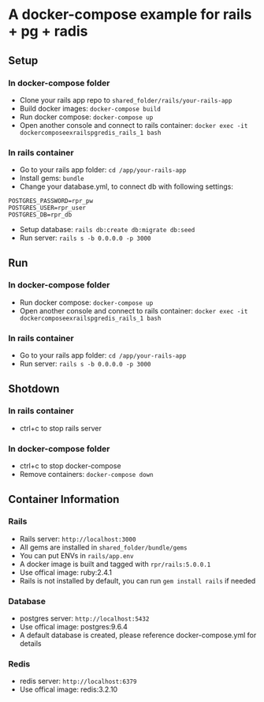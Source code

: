 # A docker-compose example for rails + pg + radis

## Setup

### In docker-compose folder

* Clone your rails app repo to `shared_folder/rails/your-rails-app`
* Build docker images: `docker-compose build`
* Run docker compose: `docker-compose up`
* Open another console and connect to rails container: `docker exec -it dockercomposeexrailspgredis_rails_1 bash`

### In rails container

* Go to your rails app folder: `cd /app/your-rails-app`
* Install gems: `bundle`
* Change your database.yml, to connect db with following settings:
```
POSTGRES_PASSWORD=rpr_pw
POSTGRES_USER=rpr_user
POSTGRES_DB=rpr_db
```
* Setup database: `rails db:create db:migrate db:seed`
* Run server: `rails s -b 0.0.0.0 -p 3000`

## Run

### In docker-compose folder

* Run docker compose: `docker-compose up`
* Open another console and connect to rails container: `docker exec -it dockercomposeexrailspgredis_rails_1 bash`

### In rails container

* Go to your rails app folder: `cd /app/your-rails-app`
* Run server: `rails s -b 0.0.0.0 -p 3000`

## Shotdown

### In rails container

* ctrl+c to stop rails server

### In docker-compose folder

* ctrl+c to stop docker-compose
* Remove containers: `docker-compose down`

## Container Information

### Rails

* Rails server: `http://localhost:3000`
* All gems are installed in `shared_folder/bundle/gems`
* You can put ENVs in `rails/app.env`
* A docker image is built and tagged with `rpr/rails:5.0.0.1`
* Use offical image: ruby:2.4.1
* Rails is not installed by default, you can run `gem install rails` if needed

### Database

* postgres server: `http://localhost:5432`
* Use offical image: postgres:9.6.4
* A default database is created, please reference docker-compose.yml for details

### Redis

* redis server: `http://localhost:6379`
* Use offical image: redis:3.2.10

